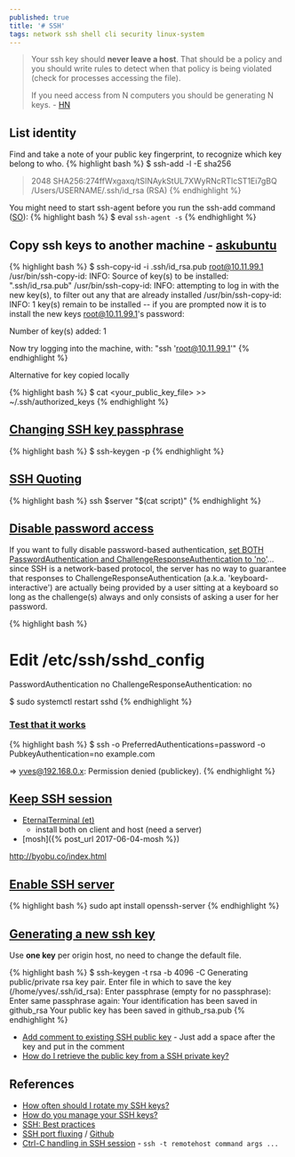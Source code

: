 ```yaml
---
published: true
title: '# SSH'
tags: network ssh shell cli security linux-system
---
```

> Your ssh key should **never leave a host**. That should be a policy and you should write rules to detect when that policy is being violated (check for processes accessing the file).
> 
> If you need access from N computers you should be generating N keys. - [HN](https://news.ycombinator.com/item?id=26271735)

## List identity
Find and take a note of your public key fingerprint, to recognize which key belong to who.
{% highlight bash %}
$ ssh-add -l -E sha256
> 2048 SHA256:274ffWxgaxq/tSINAykStUL7XWyRNcRTlcST1Ei7gBQ /Users/USERNAME/.ssh/id_rsa (RSA)
{% endhighlight %}

You might need to start ssh-agent before you run the ssh-add command ([SO](https://stackoverflow.com/questions/17846529/could-not-open-a-connection-to-your-authentication-agent)):
{% highlight bash %}
$ eval `ssh-agent -s`
{% endhighlight %}

## Copy ssh keys to another machine - [askubuntu](https://askubuntu.com/questions/4830/easiest-way-to-copy-ssh-keys-to-another-machine/4833#4833)

{% highlight bash %}
$ ssh-copy-id -i .ssh/id_rsa.pub  root@10.11.99.1
/usr/bin/ssh-copy-id: INFO: Source of key(s) to be installed: ".ssh/id_rsa.pub"
/usr/bin/ssh-copy-id: INFO: attempting to log in with the new key(s), to filter out any that are already installed
/usr/bin/ssh-copy-id: INFO: 1 key(s) remain to be installed -- if you are prompted now it is to install the new keys
root@10.11.99.1's password: 

Number of key(s) added: 1

Now try logging into the machine, with:   "ssh 'root@10.11.99.1'"
{% endhighlight %}

Alternative for key copied locally

{% highlight bash %}
$ cat <your_public_key_file> >> ~/.ssh/authorized_keys
{% endhighlight %}

## [Changing SSH key passphrase](https://serverfault.com/questions/50775/how-do-i-change-my-private-key-passphrase/50778#50778)

{% highlight bash %}
$ ssh-keygen -p
{% endhighlight %}

## [SSH Quoting](https://news.ycombinator.com/item?id=27483077)

{% highlight bash %}
ssh $server "$(cat script)"
{% endhighlight %}

## [Disable password access](https://askubuntu.com/questions/1991/disable-password-access-through-ssh)

If you want to fully disable password-based authentication, [set BOTH PasswordAuthentication and ChallengeResponseAuthentication to 'no'](https://superuser.com/questions/161609/can-someone-explain-the-passwordauthentication-in-the-etc-ssh-sshd-config-fil/374234#374234)...  since SSH is a network-based protocol, the server has no way to guarantee that responses to ChallengeResponseAuthentication (a.k.a. 'keyboard-interactive') are actually being provided by a user sitting at a keyboard so long as the challenge(s) always and only consists of asking a user for her password.

{% highlight bash %}
# Edit /etc/ssh/sshd_config
PasswordAuthentication no
ChallengeResponseAuthentication: no

$ sudo systemctl restart sshd
{% endhighlight %}

### [Test that it works](https://unix.stackexchange.com/questions/15138/how-to-force-ssh-client-to-use-only-password-auth/15141#15141)
{% highlight bash %}
$ ssh -o PreferredAuthentications=password -o PubkeyAuthentication=no example.com

=> yves@192.168.0.x: Permission denied (publickey).
{% endhighlight %}

## [Keep SSH session](https://medium.com/@grassfedcode/what-could-be-better-than-ssh-e69561ec1b83)
- [EternalTerminal (et)](https://eternalterminal.dev/)
	- install both on client and host (need a server)
- [mosh]({% post_url 2017-06-04-mosh %})

http://byobu.co/index.html

## [Enable SSH server](https://ubuntu.com/server/docs/service-openssh)

{% highlight bash %}
sudo apt install openssh-server
{% endhighlight %}

## [Generating a new ssh key](https://docs.github.com/en/free-pro-team@latest/github/authenticating-to-github/generating-a-new-ssh-key-and-adding-it-to-the-ssh-agent)

Use **one key** per origin host, no need to change the default file.

{% highlight bash %}
$ ssh-keygen -t rsa -b 4096 -C <hostname>
Generating public/private rsa key pair.
Enter file in which to save the key (/home/yves/.ssh/id_rsa):
Enter passphrase (empty for no passphrase): 
Enter same passphrase again: 
Your identification has been saved in github_rsa
Your public key has been saved in github_rsa.pub
{% endhighlight %}
  
- [Add comment to existing SSH public key](https://serverfault.com/questions/442933/add-comment-to-existing-ssh-public-key) - Just add a space after the key and put in the comment
- [How do I retrieve the public key from a SSH private key?](https://askubuntu.com/questions/53553/how-do-i-retrieve-the-public-key-from-a-ssh-private-key)


## References
- [How often should I rotate my SSH keys?](https://news.ycombinator.com/item?id=26249380)
- [How do you manage your SSH keys?](https://news.ycombinator.com/item?id=11276097)
- [SSH: Best practices](https://blog.0xbadc0de.be/archives/300)
- [SSH port fluxing](https://blog.benjojo.co.uk/post/ssh-port-fluxing-with-totp) / [Github](https://github.com/benjojo/totp-ssh-fluxer)
- [Ctrl-C handling in SSH session](https://unix.stackexchange.com/questions/102061/ctrl-c-handling-in-ssh-session) - `ssh -t remotehost command args ...`

